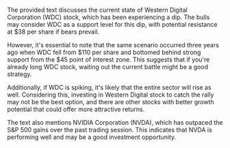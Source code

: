 The provided text discusses the current state of Western Digital Corporation (WDC) stock, which has been experiencing a dip. The bulls may consider WDC as a support level for this dip, with potential resistance at $38 per share if bears prevail.

However, it's essential to note that the same scenario occurred three years ago when WDC fell from $110 per share and bottomed behind strong support from the $45 point of interest zone. This suggests that if you're already long WDC stock, waiting out the current battle might be a good strategy.

Additionally, if WDC is spiking, it's likely that the entire sector will rise as well. Considering this, investing in Western Digital stock to catch the rally may not be the best option, and there are other stocks with better growth potential that could offer more attractive returns.

The text also mentions NVIDIA Corporation (NVDA), which has outpaced the S&P 500 gains over the past trading session. This indicates that NVDA is performing well and may be a good investment opportunity.